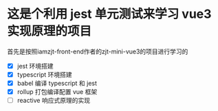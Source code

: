 # 这是个利用 jest 单元测试来学习 vue3 实现原理的项目
  首先是按照iamzjt-front-end作者的zjt-mini-vue3的项目进行学习的
- [x] jest 环境搭建
- [x] typescript 环境搭建
- [x] babel 编译 typescript 和 jest
- [x] rollup 打包编译配置 vue 框架
- [ ] reactive 响应式原理的实现
